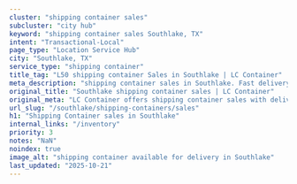 ```yaml
---
cluster: "shipping container sales"
subcluster: "city hub"
keyword: "shipping container sales Southlake, TX"
intent: "Transactional-Local"
page_type: "Location Service Hub"
city: "Southlake, TX"
service_type: "shipping container"
title_tag: "L50 shipping container Sales in Southlake | LC Container"
meta_description: "shipping container sales in Southlake. Fast delivery, competitive pricing. Serving shipping containers area. Quote ID: 7DO. Call (214) 524-4168 for your free quote today."
original_title: "Southlake shipping container sales | LC Container"
original_meta: "LC Container offers shipping container sales with delivery in Southlake, TX. Local. Fast quotes. Since 2003."
url_slug: "/southlake/shipping-containers/sales"
h1: "Shipping Container sales in Southlake"
internal_links: "/inventory"
priority: 3
notes: "NaN"
noindex: true
image_alt: "shipping container available for delivery in Southlake"
last_updated: "2025-10-21"
---
```


<!-- TODO: Add unique city/inventory copy, images, and internal links here. -->

